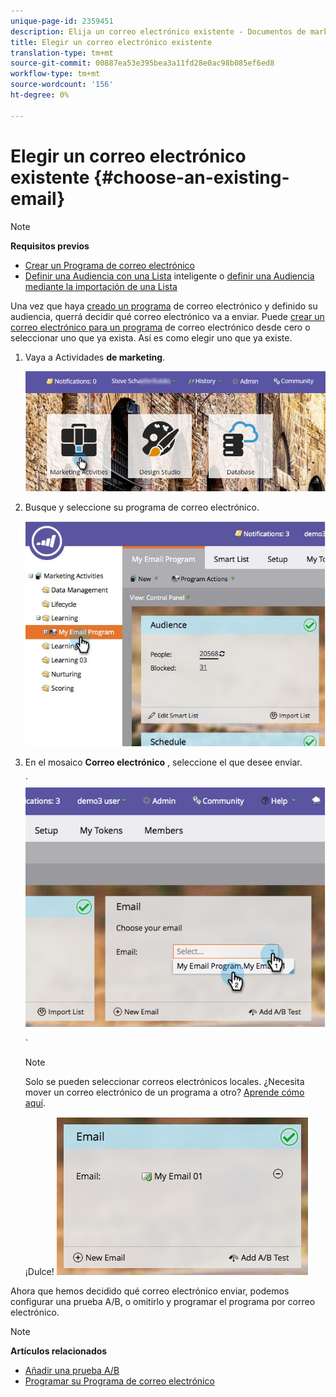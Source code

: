 ```yaml
---
unique-page-id: 2359451
description: Elija un correo electrónico existente - Documentos de marketing - Documentación del producto
title: Elegir un correo electrónico existente
translation-type: tm+mt
source-git-commit: 00887ea53e395bea3a11fd28e0ac98b085ef6ed8
workflow-type: tm+mt
source-wordcount: '156'
ht-degree: 0%

---
```



# Elegir un correo electrónico existente {#choose-an-existing-email}

>[!NOTE]
>
>**Requisitos previos**
>
>* [Crear un Programa de correo electrónico](../../../../product-docs/email-marketing/email-programs/creating-an-email-program/create-an-email-program.md)
>* [Definir una Audiencia con una Lista](../../../../product-docs/email-marketing/email-programs/managing-people-in-email-programs/define-an-audience-with-a-smart-list.md) inteligente o [definir una Audiencia mediante la importación de una Lista](../../../../product-docs/email-marketing/email-programs/managing-people-in-email-programs/define-an-audience-by-importing-a-list.md)

>



Una vez que haya [creado un programa](../../../../product-docs/email-marketing/email-programs/creating-an-email-program/create-an-email-program.md) de correo electrónico y definido su audiencia, querrá decidir qué correo electrónico va a enviar. Puede [crear un correo electrónico para un programa](create-an-email-for-an-email-program.md) de correo electrónico desde cero o seleccionar uno que ya exista. Así es como elegir uno que ya existe.

1. Vaya a Actividades **de marketing**.

   ![](assets/login-marketing-activities.png)

1. Busque y seleccione su programa de correo electrónico.

   ![](assets/selectemailprogram.jpg)

1. En el mosaico **Correo electrónico** , seleccione el que desee enviar.

   ` ![](assets/image2014-9-12-11-3a28-3a10.png)

   `

   >[!NOTE]
   >
   >Solo se pueden seleccionar correos electrónicos locales. ¿Necesita mover un correo electrónico de un programa a otro? [Aprende cómo aquí](move-an-email.md).

   ¡Dulce!   ![](assets/image2014-9-12-11-3a28-3a51.png)

Ahora que hemos decidido qué correo electrónico enviar, podemos configurar una prueba A/B, o omitirlo y programar el programa por correo electrónico.

>[!NOTE]
>
>**Artículos relacionados**
>
>* [Añadir una prueba A/B](email-test-a-b-test/add-an-a-b-test.md)
>* [Programar su Programa de correo electrónico](schedule-your-email-program.md)

>



